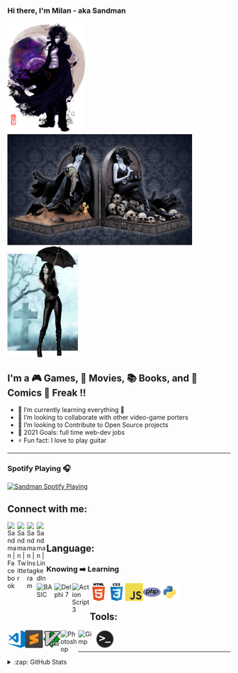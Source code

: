 ### Hi there, I'm Milan - aka Sandman  

[<img src="the-sandman.png" alt="sandman endless" height="250" />](https://en.wikipedia.org/wiki/Dream_(character))[<img src="sandman i death.jpg" alt="sandman i death endless" height="250" />](https://en.wikipedia.org/wiki/The_Sandman_(Vertigo))[<img src="death-the-time-of-your-life.png" alt="death endless" height="250" />](https://en.wikipedia.org/wiki/Death_(DC_Comics))  

## I'm a :video_game: Games, :movie_camera: Movies, :books: Books, and :notebook_with_decorative_cover: Comics :supervillain: Freak !!

- 🌱 I’m currently learning everything 🤣
- 👯 I’m looking to collaborate with other video-game porters
- 🔭 I’m looking to Contribute to Open Source projects
- 🥅 2021 Goals: full time web-dev jobs
- ⚡ Fun fact: I love to play guitar

---

### Spotify Playing 🎧

[<img src="https://novatorem.milan-micic.vercel.app/api/spotify" alt="Sandman Spotify Playing" />](https://open.spotify.com/user/bb718e6e7d5f49658b1e03fed9b46ae3)

## Connect with me:

[<img align="left" alt="Sandman | Facebook" width="22px" src="https://cdn.jsdelivr.net/npm/simple-icons@v3/icons/facebook.svg" />][facebook]
[<img align="left" alt="Sandman | Twitter" width="22px" src="https://cdn.jsdelivr.net/npm/simple-icons@v3/icons/twitter.svg" />][twitter]
[<img align="left" alt="Sandman | Instagram" width="22px" src="https://cdn.jsdelivr.net/npm/simple-icons@v3/icons/instagram.svg" />][instagram]
[<img align="left" alt="Sandman | LinkedIn" width="22px" src="https://cdn.jsdelivr.net/npm/simple-icons@v3/icons/linkedin.svg" />][linkedin]

<br />

## Language: 
### Knowing :arrow_right: Learning
<img align="left" alt="BASIC" width="40px" src="https://banner2.cleanpng.com/20180519/rcs/kisspng-visual-basic-6-for-dummies-amazon-com-programming-5afff4aef29e08.3465531515267237589938.jpg" />
<img align="left" alt="Delphi 7" width="40px" src="https://camo.githubusercontent.com/2621bd3459e6610f46f5a7c6dc4559dc98c1fc66/68747470733a2f2f7777772e616e647265616d61676e692e65752f696d616765732f534472697665722e706e67" />
<img align="left" alt="Action Script 3" width="40px" src="http://www.kylecheney.com/images/icons/icon.AS3.svg" />
<img align="left" alt="HTML5" width="40px" src="https://raw.githubusercontent.com/github/explore/80688e429a7d4ef2fca1e82350fe8e3517d3494d/topics/html/html.png" />
<img align="left" alt="CSS3" width="40px" src="https://raw.githubusercontent.com/github/explore/80688e429a7d4ef2fca1e82350fe8e3517d3494d/topics/css/css.png" />
<img align="left" alt="JavaScript" width="40px" src="https://raw.githubusercontent.com/github/explore/80688e429a7d4ef2fca1e82350fe8e3517d3494d/topics/javascript/javascript.png" />
<img align="left" alt="PHP" width="40px" src="https://raw.githubusercontent.com/github/explore/80688e429a7d4ef2fca1e82350fe8e3517d3494d/topics/php/php.png" />
<img align="left" alt="PHP" width="40px" src="https://raw.githubusercontent.com/github/explore/80688e429a7d4ef2fca1e82350fe8e3517d3494d/topics/python/python.png" />

<br />
<br />

## Tools:

<img align="left" alt="Visual Studio Code" width="40px" src="https://raw.githubusercontent.com/github/explore/80688e429a7d4ef2fca1e82350fe8e3517d3494d/topics/visual-studio-code/visual-studio-code.png" />
<img align="left" alt="Sublime Text 3" width="40px" src="https://raw.githubusercontent.com/github/explore/80688e429a7d4ef2fca1e82350fe8e3517d3494d/topics/sublime-text/sublime-text.png" />
<img align="left" alt="Vim" width="40px" src="https://raw.githubusercontent.com/github/explore/80688e429a7d4ef2fca1e82350fe8e3517d3494d/topics/vim/vim.png" />
<img align="left" alt="Photoshop" width="40px" src="https://devicons.github.io/devicon/devicon.git/icons/photoshop/photoshop-plain.svg" />
<img align="left" alt="Gimp" width="40px" src="https://devicons.github.io/devicon/devicon.git/icons/gimp/gimp-original.svg" />
<img align="left" alt="Terminal" width="40px" src="https://raw.githubusercontent.com/github/explore/80688e429a7d4ef2fca1e82350fe8e3517d3494d/topics/terminal/terminal.png" />

<br />
<br />

---

<details>
  <summary>:zap: GitHub Stats</summary>

  <img alt="Sandman's GitHub Stats" src="https://github-readme-stats.milan-micic.vercel.app/api?username=milan-micic&show_icons=true&theme=dracula&hide_border=true" />

  <img align="right" alt="Sandman's GitHub Top Langs" src="https://github-readme-stats.milan-micic.vercel.app/api/top-langs/?username=milan-micic&show_icons=true&theme=dracula&hide_border=true" />  
 
<br /> 
<br />
 
--- 

*NOTE: Top languages does not indicate my skill level or something like that, it's a github metric of which languages i have the most code on github, it's a new feature of [github-readme-stats](https://github.com/anuraghazra/github-readme-stats)*

</details>

[facebook]: https://www.facebook.com/mr.sendmen
[twitter]: https://twitter.com/mr_sendmen
[instagram]: https://www.instagram.com/mrsendmen/
[linkedin]: https://www.facebook.com/mr.sendmen